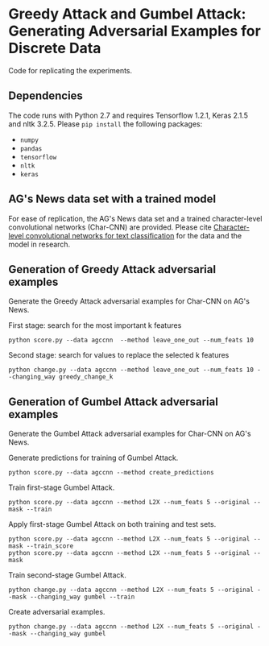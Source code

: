 # Greedy Attack and Gumbel Attack: Generating Adversarial Examples for Discrete Data

Code for replicating the experiments.

## Dependencies
The code runs with Python 2.7 and requires Tensorflow 1.2.1, Keras 2.1.5 and nltk 3.2.5. Please `pip install` the following packages:
- `numpy`
- `pandas`
- `tensorflow` 
- `nltk`
- `keras`

## AG's News data set with a trained model
For ease of replication, the AG's News data set and a trained character-level convolutional networks (Char-CNN) are provided. Please cite [Character-level convolutional networks for text classification](http://papers.nips.cc/paper/5782-character-level-convolutional-networks-for-text-classifica) for the data and the model in research. 

## Generation of Greedy Attack adversarial examples
Generate the Greedy Attack adversarial examples for Char-CNN on AG's News.

First stage: search for the most important k features
```shell
python score.py --data agccnn  --method leave_one_out --num_feats 10
```
Second stage: search for values to replace the selected k features
```shell
python change.py --data agccnn --method leave_one_out --num_feats 10 --changing_way greedy_change_k 
```

## Generation of Gumbel Attack adversarial examples
Generate the Gumbel Attack adversarial examples for Char-CNN on AG's News.

Generate predictions for training of Gumbel Attack.
```shell
python score.py --data agccnn --method create_predictions
```

Train first-stage Gumbel Attack. 
```shell
python score.py --data agccnn --method L2X --num_feats 5 --original --mask --train
```

Apply first-stage Gumbel Attack on both training and test sets.
```shell
python score.py --data agccnn --method L2X --num_feats 5 --original --mask --train_score
python score.py --data agccnn --method L2X --num_feats 5 --original --mask 
```

Train second-stage Gumbel Attack.
```shell
python change.py --data agccnn --method L2X --num_feats 5 --original --mask --changing_way gumbel --train
```

Create adversarial examples.
```shell
python change.py --data agccnn --method L2X --num_feats 5 --original --mask --changing_way gumbel
```
